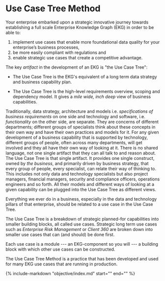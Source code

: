 # Use Case Tree Method

Your enterprise embarked upon a strategic innovative journey towards 
establishing a full scale Enterprise Knowledge Graph (EKG) in order 
to be able to:

1. implement use cases that enable more foundational data quality 
   for your enterprise’s business processes,
2. be more easily compliant with regulations and
3. enable strategic use cases that create a competitive advantage.

The key _artifact_ in the development of an EKG is "the Use Case Tree":

- The Use Case Tree is the EKG's equivalent of a long term
  data strategy and business capability plan.

- The Use Case Tree is the high-level requirements overview, 
  scoping and dependency model.
  It gives a _mile wide, inch deep_ view of business capabilities.

Traditionally, data strategy, architecture and models i.e.
_specifications of business requirements_ on one side and technology
and software, i.e. _functionality_ on the other side, are separate.
They are concerns of different departments; different groups of
specialists think about these concepts in their own way and have their
own practices and models for it. 
For any given development of a business capability that is supported 
by technology, different groups of people, often across many departments, will get involved and they all
have their own way of looking at it.
There is no shared language, not one single artifact that they can 
all talk to and reason about.
The Use Case Tree is that single artifact. 
It provides one single construct, owned by _the business_, and 
primarily driven by business strategy, that every group of people, 
every specialist, can relate their way of thinking to. 
This includes not only data and technology specialists but also project
managers, financial managers, security and compliance officers,
operations engineers and so forth. 
All their models and different ways of looking at a given capability 
can be plugged into the Use Case Tree as different views.

Everything we ever do in a business, especially in the data and
technology pillars of that enterprise, should be related to a use
case in the Use Case Tree.

The Use Case Tree is a breakdown of strategic planned-for 
capabilities into smaller building blocks, all called use cases.
Strategic long term use cases such as _Enterprise Risk Management_ 
or _Client 360_ are broken down into smaller use cases that 
can (and should) be done first.

Each use case is a module --- an EKG-component so you will --- 
a building block with which other use cases can be constructed.

The Use Case Tree Method is a practice that has been developed and
used for many EKG use cases that are running in production.

{%
include-markdown "objective/index.md"
start="<!--objectives-index-start-->"
end="<!--objectives-index-end-->"
%}



